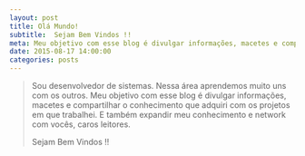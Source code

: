 ```yaml
---
layout: post
title: Olá Mundo!
subtitle:  Sejam Bem Vindos !!
meta: Meu objetivo com esse blog é divulgar informações, macetes e compartilhar o conhecimento que adquiri com os projetos em que trabalhei...
date: 2015-08-17 14:00:00
categories: posts
---
```


> Sou desenvolvedor de sistemas. Nessa área aprendemos muito uns com os outros. Meu objetivo com esse blog é divulgar informações, macetes e compartilhar o conhecimento que adquiri com os projetos em que trabalhei. E também expandir meu conhecimento e network com vocês, caros leitores.
> 
> Sejam Bem Vindos !!